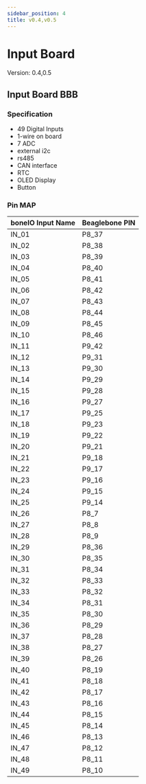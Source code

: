 ```yaml
---
sidebar_position: 4
title: v0.4,v0.5
---
```


# Input Board

Version: 0.4,0.5

## Input Board BBB

### Specification

- 49 Digital Inputs
- 1-wire on board
- 7 ADC
- external i2c
- rs485
- CAN interface
- RTC
- OLED Display
- Button

### Pin MAP

| boneIO Input Name | Beaglebone PIN |
| ----------------- | -------------- |
| IN_01             | P8_37          |
| IN_02             | P8_38          |
| IN_03             | P8_39          |
| IN_04             | P8_40          |
| IN_05             | P8_41          |
| IN_06             | P8_42          |
| IN_07             | P8_43          |
| IN_08             | P8_44          |
| IN_09             | P8_45          |
| IN_10             | P8_46          |
| IN_11             | P9_42          |
| IN_12             | P9_31          |
| IN_13             | P9_30          |
| IN_14             | P9_29          |
| IN_15             | P9_28          |
| IN_16             | P9_27          |
| IN_17             | P9_25          |
| IN_18             | P9_23          |
| IN_19             | P9_22          |
| IN_20             | P9_21          |
| IN_21             | P9_18          |
| IN_22             | P9_17          |
| IN_23             | P9_16          |
| IN_24             | P9_15          |
| IN_25             | P9_14          |
| IN_26             | P8_7           |
| IN_27             | P8_8           |
| IN_28             | P8_9           |
| IN_29             | P8_36          |
| IN_30             | P8_35          |
| IN_31             | P8_34          |
| IN_32             | P8_33          |
| IN_33             | P8_32          |
| IN_34             | P8_31          |
| IN_35             | P8_30          |
| IN_36             | P8_29          |
| IN_37             | P8_28          |
| IN_38             | P8_27          |
| IN_39             | P8_26          |
| IN_40             | P8_19          |
| IN_41             | P8_18          |
| IN_42             | P8_17          |
| IN_43             | P8_16          |
| IN_44             | P8_15          |
| IN_45             | P8_14          |
| IN_46             | P8_13          |
| IN_47             | P8_12          |
| IN_48             | P8_11          |
| IN_49             | P8_10          |

